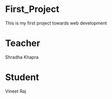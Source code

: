 # First_Project
This is my first project towards web development

# Teacher
Shradha Khapra

# Student
Vineet Raj
